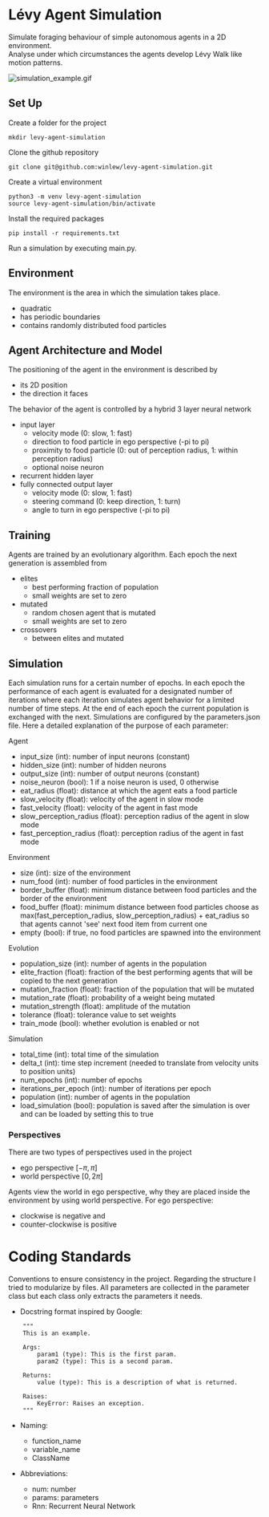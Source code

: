 # Lévy Agent Simulation
Simulate foraging behaviour of simple autonomous agents in a 2D environment. \
Analyse under which circumstances the agents develop Lévy Walk like motion patterns.

![simulation_example.gif](./resources/simulation_example.gif)

## Set Up
Create a folder for the project

```mkdir levy-agent-simulation```

Clone the github repository

```git clone git@github.com:winlew/levy-agent-simulation.git```

Create a virtual environment 

```python3 -m venv levy-agent-simulation```\
```source levy-agent-simulation/bin/activate```

Install the required packages

```pip install -r requirements.txt```

Run a simulation by executing main.py.

## Environment
The environment is the area in which the simulation takes place.
- quadratic
- has periodic boundaries
- contains randomly distributed food particles

## Agent Architecture and Model
The positioning of the agent in the environment is described by
- its 2D position
- the direction it faces

The behavior of the agent is controlled by a hybrid 3 layer neural network
- input layer
  - velocity mode (0: slow, 1: fast)
  - direction to food particle in ego perspective (-pi to pi)
  - proximity to food particle (0: out of perception radius, 1: within perception radius)
  - optional noise neuron
- recurrent hidden layer
- fully connected output layer
  - velocity mode (0: slow, 1: fast)
  - steering command (0: keep direction, 1: turn)
  - angle to turn in ego perspective (-pi to pi)

## Training
Agents are trained by an evolutionary algorithm. Each epoch the next generation is assembled from
- elites
  - best performing fraction of population
  - small weights are set to zero
- mutated
  - random chosen agent that is mutated
  - small weights are set to zero
- crossovers
  - between elites and mutated

## Simulation
Each simulation runs for a certain number of epochs.
In each epoch the performance of each agent is evaluated for a designated number of iterations where each iteration simulates agent behavior for a limited number of time steps.
At the end of each epoch the current population is exchanged with the next.
Simulations are configured by the parameters.json file. Here a detailed explanation of the purpose of each parameter:

Agent 
- input_size (int): number of input neurons (constant)
- hidden_size (int): number of hidden neurons 
- output_size (int): number of output neurons (constant)
- noise_neuron (bool): 1 if a noise neuron is used, 0 otherwise
- eat_radius (float): distance at which the agent eats a food particle
- slow_velocity (float): velocity of the agent in slow mode
- fast_velocity (float): velocity of the agent in fast mode
- slow_perception_radius (float): perception radius of the agent in slow mode
- fast_perception_radius (float): perception radius of the agent in fast mode

Environment 
- size (int): size of the environment
- num_food (int): number of food particles in the environment
- border_buffer (float): minimum distance between food particles and the border of the environment
- food_buffer (float): minimum distance between food particles choose as max(fast_perception_radius, slow_perception_radius) + eat_radius so that agents cannot 'see' next food item from current one 
- empty (bool): if true, no food particles are spawned into the environment

Evolution
- population_size (int): number of agents in the population
- elite_fraction (float): fraction of the best performing agents that will be copied to the next generation
- mutation_fraction (float): fraction of the population that will be mutated
- mutation_rate (float): probability of a weight being mutated
- mutation_strength (float): amplitude of the mutation
- tolerance (float): tolerance value to set weights
- train_mode (bool): whether evolution is enabled or not

Simulation
- total_time (int): total time of the simulation
- delta_t (int): time step increment (needed to translate from velocity units to position units)
- num_epochs (int): number of epochs
- iterations_per_epoch (int): number of iterations per epoch
- population (int): number of agents in the population
- load_simulation (bool): population is saved after the simulation is over and can be loaded by setting this to true

### Perspectives
There are two types of perspectives used in the project
- ego perspective $[-\pi, \pi]$
- world perspective $[0, 2\pi]$
  
Agents view the world in ego perspective, why they are placed inside the environment by using world perspective.
For ego perspective:
- clockwise is negative and
- counter-clockwise is positive

# Coding Standards
Conventions to ensure consistency in the project. 
Regarding the structure I tried to modularize by files. All parameters are collected in the parameter class but each class only extracts the parameters it needs.
- Docstring format inspired by Google:

```
    """
    This is an example.

    Args:
        param1 (type): This is the first param.
        param2 (type): This is a second param.

    Returns:
        value (type): This is a description of what is returned.

    Raises:
        KeyError: Raises an exception.
    """
```

- Naming:
  - function_name
  - variable_name
  - ClassName

- Abbreviations:
  - num: number
  - params: parameters
  - Rnn: Recurrent Neural Network